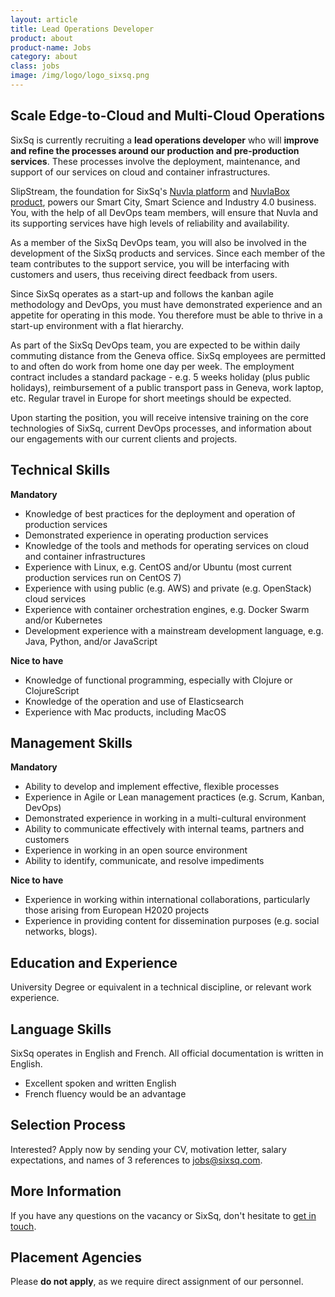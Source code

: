 ```yaml
---
layout: article
title: Lead Operations Developer
product: about
product-name: Jobs
category: about
class: jobs
image: /img/logo/logo_sixsq.png
---
```


Scale Edge-to-Cloud and Multi-Cloud Operations
----

SixSq is currently recruiting a **lead operations developer** who will
**improve and refine the processes around our production and
pre-production services**.  These processes involve the deployment,
maintenance, and support of our services on cloud and container
infrastructures.

SlipStream, the foundation for SixSq's [Nuvla
platform](/products-and-services/nuvla/overview) and [NuvlaBox
product](/products-and-services/nuvlabox/overview), powers our Smart
City, Smart Science and Industry 4.0 business.  You, with the help of
all DevOps team members, will ensure that Nuvla and its supporting
services have high levels of reliability and availability.

As a member of the SixSq DevOps team, you will also be involved in the
development of the SixSq products and services.  Since each member of
the team contributes to the support service, you will be interfacing
with customers and users, thus receiving direct feedback from users.

Since SixSq operates as a start-up and follows the kanban agile
methodology and DevOps, you must have demonstrated experience and an
appetite for operating in this mode. You therefore must be able to
thrive in a start-up environment with a flat hierarchy.

As part of the SixSq DevOps team, you are expected to be within daily
commuting distance from the Geneva office.  SixSq employees are
permitted to and often do work from home one day per week.  The
employment contract includes a standard package - e.g. 5 weeks holiday
(plus public holidays), reimbursement of a public transport pass in
Geneva, work laptop, etc. Regular travel in Europe for short meetings
should be expected.

Upon starting the position, you will receive intensive training on the
core technologies of SixSq, current DevOps processes, and information
about our engagements with our current clients and projects.


Technical Skills
----

**Mandatory**

- Knowledge of best practices for the deployment and operation of
  production services
- Demonstrated experience in operating production services
- Knowledge of the tools and methods for operating services on cloud
  and container infrastructures
- Experience with Linux, e.g. CentOS and/or Ubuntu (most current
  production services run on CentOS 7)
- Experience with using public (e.g. AWS) and private (e.g. OpenStack)
  cloud services  
- Experience with container orchestration engines, e.g. Docker Swarm
  and/or Kubernetes
- Development experience with a mainstream development language,
  e.g. Java, Python, and/or JavaScript

**Nice to have**

- Knowledge of functional programming, especially with Clojure or
  ClojureScript
- Knowledge of the operation and use of Elasticsearch
- Experience with Mac products, including MacOS

Management Skills
----

**Mandatory**

- Ability to develop and implement effective, flexible processes
- Experience in Agile or Lean management practices (e.g. Scrum,
  Kanban, DevOps)
- Demonstrated experience in working in a multi-cultural environment
- Ability to communicate effectively with internal teams, partners and
  customers
- Experience in working in an open source environment
- Ability to identify, communicate, and resolve impediments

**Nice to have**

- Experience in working within international collaborations,
  particularly those arising from European H2020 projects
- Experience in providing content for dissemination purposes
  (e.g. social networks, blogs).

Education and Experience
----

University Degree or equivalent in a technical discipline, or relevant
work experience.


Language Skills
----

SixSq operates in English and French. All official documentation is
written in English.

- Excellent spoken and written English
- French fluency would be an advantage


Selection Process
----

Interested? Apply now by sending your CV, motivation letter, salary
expectations, and names of 3 references to
[jobs@sixsq.com](mailto:jobs@sixsq.com?subject=job%20application).


More Information
----

If you have any questions on the vacancy or SixSq, don't hesitate to
[get in touch](mailto:jobs@sixsq.com?subject=job%20application).


Placement Agencies
----

Please **do not apply**, as we require direct assignment of our
personnel.
